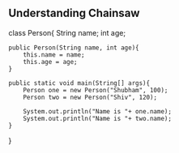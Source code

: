 ## Understanding Chainsaw



class Person{
    String name;
    int age;
    
    public Person(String name, int age){
        this.name = name;
        this.age = age;
    }
    
    public static void main(String[] args){
        Person one = new Person("Shubham", 100);
        Person two = new Person("Shiv", 120);
        
        System.out.println("Name is "+ one.name);
        System.out.println("Name is "+ two.name);
    }
}
